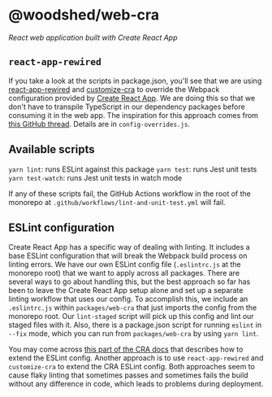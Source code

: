 # @woodshed/web-cra

_React web application built with Create React App_

## `react-app-rewired`

If you take a look at the scripts in package.json, you'll see that we are using [react-app-rewired](https://github.com/timarney/react-app-rewired) and [customize-cra](https://github.com/arackaf/customize-cra) to override the Webpack configuration provided by [Create React App](https://github.com/facebook/create-react-app). We are doing this so that we don't have to transpile TypeScript in our dependency packages before consuming it in the web app. The inspiration for this approach comes from [this GitHub thread](https://github.com/facebook/create-react-app/issues/1333#issuecomment-593667643). Details are in `config-overrides.js`.

## Available scripts

`yarn lint`: runs ESLint against this package
`yarn test`: runs Jest unit tests
`yarn test-watch`: runs Jest unit tests in watch mode

If any of these scripts fail, the GitHub Actions workflow in the root of the monorepo at `.github/workflows/lint-and-unit-test.yml` will fail.

## ESLint configuration

Create React App has a specific way of dealing with linting. It includes a base ESLint configuration that will break the Webpack build process on linting errors. We have our own ESLint config file (`.eslintrc.js` at the monorepo root) that we want to apply across all packages. There are several ways to go about handling this, but the best approach so far has been to leave the Create React App setup alone and set up a separate linting workflow that uses our config. To accomplish this, we include an `.eslintrc.js` within `packages/web-cra` that just imports the config from the monorepo root. Our `lint-staged` script will pick up this config and lint our staged files with it. Also, there is a package.json script for running `eslint` in `--fix` mode, which you can run from `packages/web-cra` by using `yarn lint`.

You may come across [this part of the CRA docs](https://create-react-app.dev/docs/setting-up-your-editor/#experimental-extending-the-eslint-config) that describes how to extend the ESLint config. Another approach is to use `react-app-rewired` and `customize-cra` to extend the CRA ESLint config. Both approaches seem to cause flaky linting that sometimes passes and sometimes fails the build without any difference in code, which leads to problems during deployment.
